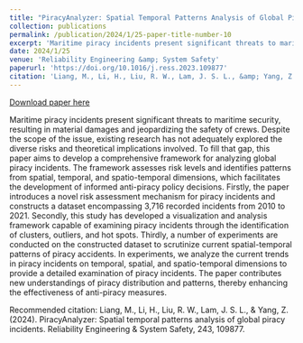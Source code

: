 ```yaml
---
title: "PiracyAnalyzer: Spatial Temporal Patterns Analysis of Global Piracy Incidents"
collection: publications
permalink: /publication/2024/1/25-paper-title-number-10
excerpt: 'Maritime piracy incidents present significant threats to maritime security, resulting in material damages and jeopardizing the safety of crews. Despite the scope of the issue, existing research has not adequately explored the diverse risks and theoretical implications involved. To fill that gap, this paper aims to develop a comprehensive framework for analyzing global piracy incidents. The framework assesses risk levels and identifies patterns from spatial, temporal, and spatio-temporal dimensions, which facilitates the development of informed anti-piracy policy decisions. Firstly, the paper introduces a novel risk assessment mechanism for piracy incidents and constructs a dataset encompassing 3,716 recorded incidents from 2010 to 2021. Secondly, this study has developed a visualization and analysis framework capable of examining piracy incidents through the identification of clusters, outliers, and hot spots. Thirdly, a number of experiments are conducted on the constructed dataset to scrutinize current spatial-temporal patterns of piracy accidents. In experiments, we analyze the current trends in piracy incidents on temporal, spatial, and spatio-temporal dimensions to provide a detailed examination of piracy incidents. The paper contributes new understandings of piracy distribution and patterns, thereby enhancing the effectiveness of anti-piracy measures.'
date: 2024/1/25
venue: 'Reliability Engineering &amp; System Safety'
paperurl: 'https://doi.org/10.1016/j.ress.2023.109877'
citation: 'Liang, M., Li, H., Liu, R. W., Lam, J. S. L., &amp; Yang, Z. (2024). PiracyAnalyzer: Spatial temporal patterns analysis of global piracy incidents. Reliability Engineering &amp; System Safety, 243, 109877.'
---
```


<a href='https://doi.org/10.1016/j.ress.2023.109877'>Download paper here</a>

Maritime piracy incidents present significant threats to maritime security, resulting in material damages and jeopardizing the safety of crews. Despite the scope of the issue, existing research has not adequately explored the diverse risks and theoretical implications involved. To fill that gap, this paper aims to develop a comprehensive framework for analyzing global piracy incidents. The framework assesses risk levels and identifies patterns from spatial, temporal, and spatio-temporal dimensions, which facilitates the development of informed anti-piracy policy decisions. Firstly, the paper introduces a novel risk assessment mechanism for piracy incidents and constructs a dataset encompassing 3,716 recorded incidents from 2010 to 2021. Secondly, this study has developed a visualization and analysis framework capable of examining piracy incidents through the identification of clusters, outliers, and hot spots. Thirdly, a number of experiments are conducted on the constructed dataset to scrutinize current spatial-temporal patterns of piracy accidents. In experiments, we analyze the current trends in piracy incidents on temporal, spatial, and spatio-temporal dimensions to provide a detailed examination of piracy incidents. The paper contributes new understandings of piracy distribution and patterns, thereby enhancing the effectiveness of anti-piracy measures.

Recommended citation: Liang, M., Li, H., Liu, R. W., Lam, J. S. L., & Yang, Z. (2024). PiracyAnalyzer: Spatial temporal patterns analysis of global piracy incidents. Reliability Engineering & System Safety, 243, 109877.